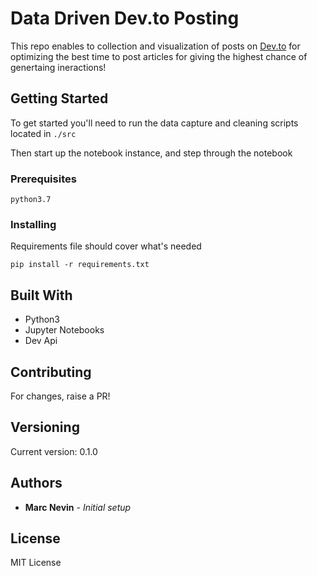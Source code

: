 # Data Driven Dev.to Posting

This repo enables to collection and visualization of posts on [Dev.to](https://dev.to) for optimizing the best time to post articles for giving the highest chance of genertaing ineractions!

## Getting Started

To get started you'll need to run the data capture and cleaning scripts located in `./src` 

Then start up the notebook instance, and step through the notebook

### Prerequisites
```
python3.7
```

### Installing

Requirements file should cover what's needed

```
pip install -r requirements.txt
```

## Built With
* Python3
* Jupyter Notebooks
* Dev Api

## Contributing
For changes, raise a PR!

## Versioning

Current version: 0.1.0

## Authors

* **Marc Nevin** - *Initial setup*

## License
MIT License

